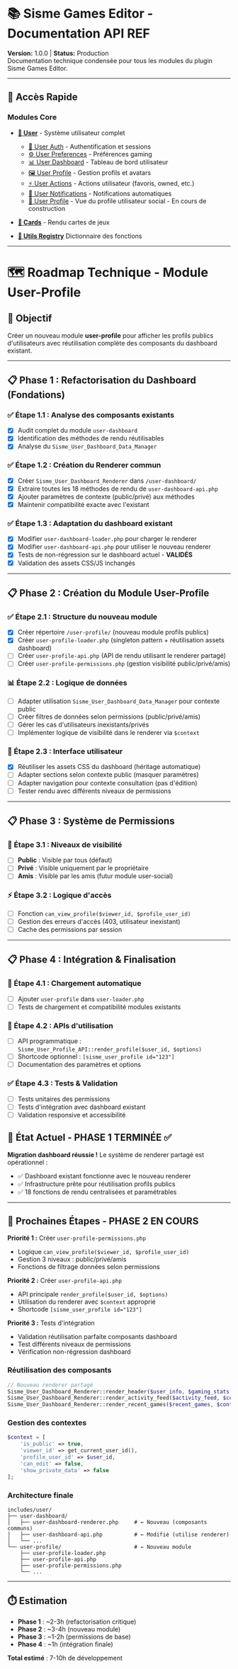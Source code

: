 # 📚 Sisme Games Editor - Documentation API REF

**Version:** 1.0.0 | **Status:** Production  
Documentation technique condensée pour tous les modules du plugin Sisme Games Editor.

---

## 🚀 Accès Rapide

### Modules Core
- **[👤 User]()** - Système utilisateur complet
  - [👤 User Auth]() - Authentification et sessions
  - [⚙️ User Preferences]() - Préférences gaming
  - [📊 User Dashboard]() - Tableau de bord utilisateur
  - [🖼️ User Profile]() - Gestion profils et avatars
  - [⚡ User Actions]() - Actions utilisateur (favoris, owned, etc.)
  - [🔔 User Notifications]() - Notifications automatiques
  - [👤 User Profile]() - Vue du profile utilisateur social - En cours de construction

- **[🎴 Cards]()** - Rendu cartes de jeux

- **[🔧 Utils Registry](docs/utils/utils-functions-registry-readme.md)** Dictionnaire des fonctions 

---

# 🗺️ Roadmap Technique - Module User-Profile

## 🎯 Objectif
Créer un nouveau module **user-profile** pour afficher les profils publics d'utilisateurs avec réutilisation complète des composants du dashboard existant.

---

## 📋 Phase 1 : Refactorisation du Dashboard (Fondations)

### ✅ Étape 1.1 : Analyse des composants existants
- [x] Audit complet du module `user-dashboard`
- [x] Identification des méthodes de rendu réutilisables
- [x] Analyse du `Sisme_User_Dashboard_Data_Manager`

### ✅ Étape 1.2 : Création du Renderer commun
- [x] Créer `Sisme_User_Dashboard_Renderer` dans `/user-dashboard/`
- [x] Extraire toutes les 18 méthodes de rendu de `user-dashboard-api.php`
- [x] Ajouter paramètres de contexte (public/privé) aux méthodes
- [x] Maintenir compatibilité exacte avec l'existant

### ✅ Étape 1.3 : Adaptation du dashboard existant
- [x] Modifier `user-dashboard-loader.php` pour charger le renderer
- [x] Modifier `user-dashboard-api.php` pour utiliser le nouveau renderer
- [x] Tests de non-régression sur le dashboard actuel - **VALIDÉS**
- [x] Validation des assets CSS/JS inchangés

---

## 📋 Phase 2 : Création du Module User-Profile

### ✅ Étape 2.1 : Structure du nouveau module
- [x] Créer répertoire `/user-profile/` (nouveau module profils publics)
- [x] Créer `user-profile-loader.php` (singleton pattern + réutilisation assets dashboard)
- [ ] Créer `user-profile-api.php` (API de rendu utilisant le renderer partagé)
- [ ] Créer `user-profile-permissions.php` (gestion visibilité public/privé/amis)

### 📊 Étape 2.2 : Logique de données
- [ ] Adapter utilisation `Sisme_User_Dashboard_Data_Manager` pour contexte public
- [ ] Créer filtres de données selon permissions (public/privé/amis)
- [ ] Gérer les cas d'utilisateurs inexistants/privés
- [ ] Implémenter logique de visibilité dans le renderer via `$context`

### 🎨 Étape 2.3 : Interface utilisateur
- [x] Réutiliser les assets CSS du dashboard (héritage automatique)
- [ ] Adapter sections selon contexte public (masquer paramètres)
- [ ] Adapter navigation pour contexte consultation (pas d'édition)
- [ ] Tester rendu avec différents niveaux de permissions

---

## 📋 Phase 3 : Système de Permissions

### 🔐 Étape 3.1 : Niveaux de visibilité
- [ ] **Public** : Visible par tous (défaut)
- [ ] **Privé** : Visible uniquement par le propriétaire
- [ ] **Amis** : Visible par les amis (futur module user-social)

### ⚡ Étape 3.2 : Logique d'accès
- [ ] Fonction `can_view_profile($viewer_id, $profile_user_id)`
- [ ] Gestion des erreurs d'accès (403, utilisateur inexistant)
- [ ] Cache des permissions par session

---

## 📋 Phase 4 : Intégration & Finalisation

### 🔗 Étape 4.1 : Chargement automatique
- [ ] Ajouter `user-profile` dans `user-loader.php`
- [ ] Tests de chargement et compatibilité modules existants

### 🚀 Étape 4.2 : APIs d'utilisation
- [ ] API programmatique : `Sisme_User_Profile_API::render_profile($user_id, $options)`
- [ ] Shortcode optionnel : `[sisme_user_profile id="123"]`
- [ ] Documentation des paramètres et options

### ✅ Étape 4.3 : Tests & Validation
- [ ] Tests unitaires des permissions
- [ ] Tests d'intégration avec dashboard existant
- [ ] Validation responsive et accessibilité

## 🎯 État Actuel - PHASE 1 TERMINÉE ✅

**Migration dashboard réussie !** Le système de renderer partagé est opérationnel :
- ✅ Dashboard existant fonctionne avec le nouveau renderer
- ✅ Infrastructure prête pour réutilisation profils publics
- ✅ 18 fonctions de rendu centralisées et paramétrables

---

## 🚀 Prochaines Étapes - PHASE 2 EN COURS

**Priorité 1 :** Créer `user-profile-permissions.php`
- Logique `can_view_profile($viewer_id, $profile_user_id)`
- Gestion 3 niveaux : public/privé/amis
- Fonctions de filtrage données selon permissions

**Priorité 2 :** Créer `user-profile-api.php`
- API principale `render_profile($user_id, $options)`
- Utilisation du renderer avec `$context` approprié
- Shortcode `[sisme_user_profile id="123"]`

**Priorité 3 :** Tests d'intégration
- Validation réutilisation parfaite composants dashboard
- Test différents niveaux de permissions
- Vérification non-régression dashboard

### Réutilisation des composants
```php
// Nouveau renderer partagé
Sisme_User_Dashboard_Renderer::render_header($user_info, $gaming_stats, $context);
Sisme_User_Dashboard_Renderer::render_activity_feed($activity_feed, $context);
Sisme_User_Dashboard_Renderer::render_recent_games($recent_games, $context);
```

### Gestion des contextes
```php
$context = [
    'is_public' => true,
    'viewer_id' => get_current_user_id(),
    'profile_user_id' => $user_id,
    'can_edit' => false,
    'show_private_data' => false
];
```

### Architecture finale
```
includes/user/
├── user-dashboard/
│   ├── user-dashboard-renderer.php     # ← Nouveau (composants communs)
│   ├── user-dashboard-api.php          # ← Modifié (utilise renderer)
│   └── ...
└── user-profile/                       # ← Nouveau module
    ├── user-profile-loader.php
    ├── user-profile-api.php
    ├── user-profile-permissions.php
    └── ...
```

---

## ⏱️ Estimation
- **Phase 1** : ~2-3h (refactorisation critique)
- **Phase 2** : ~3-4h (nouveau module)
- **Phase 3** : ~1-2h (permissions de base)
- **Phase 4** : ~1h (intégration finale)

**Total estimé** : 7-10h de développement
